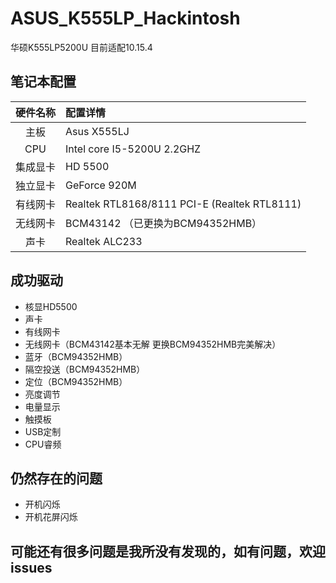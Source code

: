 # ASUS_K555LP_Hackintosh

华硕K555LP5200U 目前适配10.15.4

## 笔记本配置
| 硬件名称| 配置详情 |
| :----: | :---- |
| 主板 | Asus X555LJ |
| CPU | Intel core I5-5200U  2.2GHZ |
| 集成显卡 | HD 5500 |
| 独立显卡 | GeForce 920M |
| 有线网卡 | Realtek RTL8168/8111 PCI-E (Realtek RTL8111) |
| 无线网卡 | BCM43142 （已更换为BCM94352HMB）|
| 声卡 | Realtek ALC233 |

## 成功驱动
+ 核显HD5500 
+ 声卡
+ 有线网卡
+ 无线网卡（BCM43142基本无解 更换BCM94352HMB完美解决）
+ 蓝牙（BCM94352HMB）
+ 隔空投送（BCM94352HMB）
+ 定位（BCM94352HMB）
+ 亮度调节
+ 电量显示
+ 触摸板
+ USB定制
+ CPU睿频  

## 仍然存在的问题
* 开机闪烁
* 开机花屏闪烁  

## 可能还有很多问题是我所没有发现的，如有问题，欢迎issues
